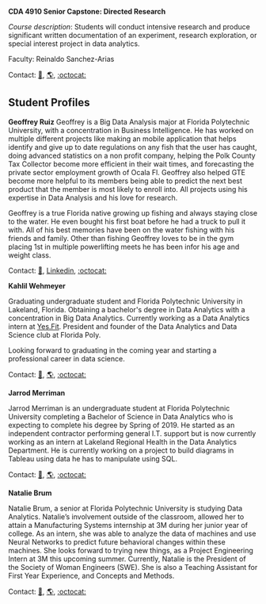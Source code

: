 **CDA 4910 Senior Capstone: Directed Research**

_Course description_: Students will conduct intensive research and produce significant written documentation of an experiment, research exploration, or special interest project in data analytics. 

Faculty: Reinaldo Sanchez-Arias

Contact: [:email:](mailto:rsanchezarias@floridapoly.edu), [:earth_americas:](https://www.reisanar.com/), [:octocat:](https://github.com/reisanar)


## Student Profiles

**Geoffrey Ruiz**
Geoffrey is a Big Data Analysis major at Florida Polytechnic University, with a concentration in Business Intelligence. He has worked on multiple different projects like making an mobile application that helps identify and give up to date regulations on any fish that the user has caught, doing advanced statistics on a non profit company, helping the Polk County Tax Collector become more efficient in their wait times, and forecasting the private sector employment growth of Ocala Fl. Geoffrey also helped GTE become more helpful to its members being able to predict the next best product that the member is most likely to enroll into. All projects using his expertise in Data Analysis and his love for research.

Geoffrey is a true Florida native growing up fishing and always staying close to the water. He even bought his first boat before he had a truck to pull it with. All of his best memories have been on the water fishing with his friends and family. Other than fishing Geoffrey loves to be in the gym placing 1st in multiple powerlifting meets he has been infor his age and weight class.


Contact: [:email:](mailto:gruiz3739@floridapoly.edu), [Linkedin](https://www.linkedin.com/in/geoffrey-ruiz-443002116/), [:octocat:](https://github.com/geoffreyruiz)



**Kahlil Wehmeyer**

Graduating undergraduate student and Florida Polytechnic University in Lakeland, Florida. Obtaining a bachelor's degree in Data Analytics with a concentration in Big Data Analytics. Currently working as a Data Analytics intern at [Yes.Fit](yes.fit). President and founder of the Data Analytics and Data Science club at Florida Poly.

Looking forward to graduating in the coming year and starting a professional career in data science.


Contact: [:email:](mailto:kwehmeyer4425@floridapoly.edu), [:earth_americas:](kahlilwehmeyer.shinyapps.io/Twitter_Sentiment), [:octocat:](https://github.com/Khanzi)


**Jarrod Merriman**

Jarrod Merriman is an undergraduate student at Florida Polytechnic University completing a Bachelor of Science in Data Analytics who is expecting to complete his degree by Spring of 2019. He started as an independent contractor performing general I.T. support but is now currently working as an intern at Lakeland Regional Health in the Data Analytics Department. He is currently working on a project to build diagrams in Tableau using data he has to manipulate using SQL.

Contact: [:email:](mailto:jmerriman@q-host.com "Jarrod's email"), [:earth_americas:](https://www.linkedin.com/in/jarrodmerriman "Jarrod's Linkedin"), [:octocat:](https://github.com/jarrodmerriman "Jarrod's Github")

**Natalie Brum**

Natalie Brum, a senior at Florida Polytechnic University is studying Data Analytics. Natalie’s involvement outside of the classroom, allowed her to attain a Manufacturing Systems internship at 3M during her junior year of college. As an intern, she was able to analyze the data of machines and use Neural Networks to predict future behavioral changes within these machines. She looks forward to trying new things, as a Project Engineering Intern at 3M this upcoming summer.  Currently, Natalie is the President of the Society of Woman Engineers (SWE). She is also a Teaching Assistant for First Year Experience, and Concepts and Methods. 


Contact: [:email:](mailto:nbrum3068@floridapoly.edu), [:earth_americas:](https://www.linkedin.com/in/natalie-brum-81ba04107/), [:octocat:](https://github.com/NatalieBrum)
